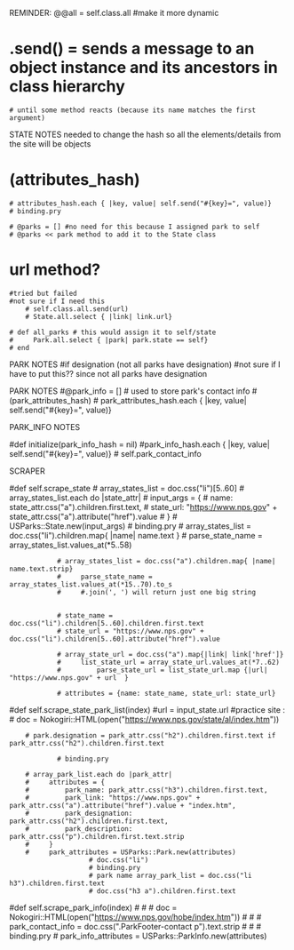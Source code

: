 REMINDER: @@all = self.class.all #make it more dynamic

# .send() = sends a message to an object instance and its ancestors in class hierarchy 
    # until some method reacts (because its name matches the first argument)

STATE NOTES
needed to change the hash so all the elements/details from the site will be objects 

# (attributes_hash)
    # attributes_hash.each { |key, value| self.send("#{key}=", value)}
    # binding.pry

    # @parks = [] #no need for this because I assigned park to self
    # @parks << park method to add it to the State class
# url method?
    #tried but failed 
    #not sure if I need this
        # self.class.all.send(url) 
        # State.all.select { |link| link.url}

    # def all_parks # this would assign it to self/state
    #     Park.all.select { |park| park.state == self}
    # end


PARK NOTES
#if designation (not all parks have designation)
    #not sure if I have to put this?? since not all parks have designation


PARK NOTES
#@park_info = [] # used to store park's contact info
    # (park_attributes_hash)
    # park_attributes_hash.each { |key, value| self.send("#{key}=", value)}



PARK_INFO NOTES

#def initialize(park_info_hash = nil)
    #park_info_hash.each { |key, value| self.send("#{key}=", value)}
    # self.park_contact_info


SCRAPER

#def self.scrape_state
        # array_states_list = doc.css("li")[5..60]
        # array_states_list.each do |state_attr|
        #     input_args = {
        #         name: state_attr.css("a").children.first.text,
        #         state_url: "https://www.nps.gov" + state_attr.css("a").attribute("href").value
        #     }
        # USParks::State.new(input_args)
        # binding.pry
                # array_states_list = doc.css("li").children.map{ |name| name.text }
                #     parse_state_name = array_states_list.values_at(*5..58)

                # array_states_list = doc.css("a").children.map{ |name| name.text.strip}
                #     parse_state_name = array_states_list.values_at(*15..70).to_s
                #     #.join(', ') will return just one big string

        
                # state_name = doc.css("li").children[5..60].children.first.text
                # state_url = "https://www.nps.gov" + doc.css("li").children[5..60].attribute("href").value
            
                # array_state_url = doc.css("a").map{|link| link['href']}
                #     list_state_url = array_state_url.values_at(*7..62)
                #         parse_state_url = list_state_url.map {|url| "https://www.nps.gov" + url  }

                # attributes = {name: state_name, state_url: state_url}

#def self.scrape_state_park_list(index)
    #url = input_state.url
    #practice site : # doc = Nokogiri::HTML(open("https://www.nps.gov/state/al/index.htm"))

        # park.designation = park_attr.css("h2").children.first.text if park_attr.css("h2").children.first.text
               
                # binding.pry
        
        # array_park_list.each do |park_attr|
        #     attributes = {
        #         park_name: park_attr.css("h3").children.first.text,
        #         park_link: "https://www.nps.gov" + park_attr.css("a").attribute("href").value + "index.htm",
        #         park_designation: park_attr.css("h2").children.first.text,
        #         park_description: park_attr.css("p").children.first.text.strip    
        #     }
        #     park_attributes = USParks::Park.new(attributes)
                        # doc.css("li")
                        # binding.pry
                        # park name array_park_list = doc.css("li h3").children.first.text
                        # doc.css("h3 a").children.first.text

#def self.scrape_park_info(index)
    #     # # doc = Nokogiri::HTML(open("https://www.nps.gov/hobe/index.htm"))
    #     # # park_contact_info = doc.css(".ParkFooter-contact p").text.strip
    #     # # binding.pry
    #     park_info_attributes = USParks::ParkInfo.new(attributes)